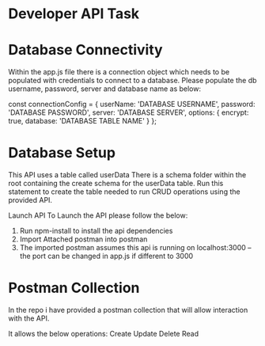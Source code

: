 # Developer API Task

# Database Connectivity

Within the app.js file there is a connection object which needs to be populated with credentials to connect to a database.
Please populate the db username, password, server and database name as below:

const connectionConfig = {
    userName: 'DATABASE USERNAME',
    password: 'DATABASE PASSWORD',
    server: 'DATABASE SERVER',
    options: {
        encrypt: true,
        database: 'DATABASE TABLE NAME'
    }
};

# Database Setup
This API uses a table called userData
There is a schema folder within the root containing the create schema for the userData table. 
Run this statement to create the table needed to run CRUD operations using the provided API.

Launch API
To Launch the API please follow the below:
1)	Run npm-install to install the api dependencies  
2)	Import Attached postman into postman
3)	The imported postman assumes this api is running on localhost:3000 – the port can be changed in app.js if different to 3000


# Postman Collection
In the repo i have provided a postman collection that will allow interaction with the API.

It allows the below operations:
  Create
  Update
  Delete
  Read

